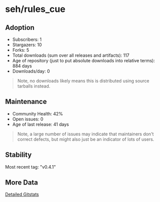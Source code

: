 # seh/rules_cue

## Adoption

- Subscribers: 1
- Stargazers: 10
- Forks: 5
- Total downloads (sum over all releases and artifacts): 117
- Age of repository (just to put absolute downloads into relative terms): 884 days
- Downloads/day: 0

> Note, no downloads likely means this is distributed using source tarballs instead.

## Maintenance

- Community Health: 42%
- Open issues: 0
- Age of last release: 41 days

> Note, a large number of issues may indicate that maintainers don't correct defects, but might also
> just be an indicator of lots of users.

## Stability

Most recent tag: "v0.4.1"

## More Data

[Detailed Gitstats](/bazel-catalog/gitstats/seh/rules_cue)

